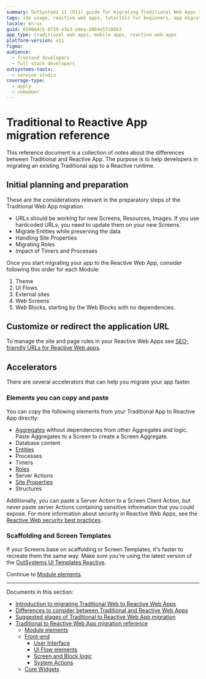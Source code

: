 ```yaml
---
summary: OutSystems 11 (O11) guide for migrating Traditional Web Apps to Reactive Web Apps, detailing preparation, URL management, and accelerators.
tags: ide usage, reactive web apps, tutorials for beginners, app migration, seo optimization
locale: en-us
guid: 010044c5-0729-43e3-adea-d864e57c8843
app_type: traditional web apps, mobile apps, reactive web apps
platform-version: o11
figma:
audience:
  - frontend developers
  - full stack developers
outsystems-tools:
  - service studio
coverage-type:
  - apply
  - remember
---
```


# Traditional to Reactive App migration reference

This reference document is a collection of notes about the differences between Traditional and Reactive App. The purpose is to help developers in migrating an existing Traditional app to a Reactive runtime.

## Initial planning and preparation

These are the considerations relevant in the preparatory steps of the Traditional Web App migration.

* URLs should be working for new Screens, Resources, Images. If you use hardcoded URLs, you need to update them on your new Screens. 
* Migrate Entities while preserving the data
* Handling Site Properties
* Migrating Roles
* Impact of Timers and Processes

Once you start migrating your app to the Reactive Web App, consider following this order for each Module:

1. Theme
2. UI Flows
3. External sites
4. Web Screens
5. Web Blocks, starting by the Web Blocks with no dependencies.

## Customize or redirect the application URL

To manage the site and page rules in your Reactive Web Apps see [SEO-friendly URLs for Reactive Web apps](https://success.outsystems.com/documentation/11/developing_an_application/search_engine_optimization_for_your_outsystems_apps/seo_for_outsystems_reactive_web_apps_vs_traditional_web_apps/seo_friendly_urls_for_reactive_web_apps/).

## Accelerators

There are several accelerators that can help you migrate your app faster.

### Elements you can copy and paste

You can copy the following elements from your Traditional App to Reactive App directly:

* [Aggregates](ref-frontend-screen-and-block.md#aggreg) without dependencies from other Aggregates and logic. Paste Aggregates to a Screen to create a Screen Aggregate.
* Database content
* [Entities](ref-module-elements.md#entity)
* Processes
* Timers
* [Roles](ref-module-elements.md#roles)
* Server Actions
* [Site Properties](ref-module-elements.md#site-property)
* Structures

Additionally, you can paste a Server Action to a Screen Client Action, but never paste server Actions containing sensitive information that you could expose. For more information about security in Reactive Web Apps, see the [Reactive Web security best practices](https://success.outsystems.com/Documentation/Best_Practices/Security/Reactive_web_security_best_practices).

  
### Scaffolding and Screen Templates

If your Screens base on scaffolding or Screen Templates, it's faster to recreate them the same way. Make sure you're using the latest version of the [OutSystems UI Templates Reactive](https://www.outsystems.com/forge/component-overview/6335/outsystems-ui-templates-reactive).

Continue to [Module elements](ref-module-elements.md).

---

Documents in this section:

* [Introduction to migrating Traditional Web to Reactive Web Apps](intro.md)
* [Differences to consider between Traditional and Reactive Web Apps](differences.md)
* [Suggested stages of Traditional to Reactive Web App migration](stages.md)
* [Traditional to Reactive Web App migration reference](reference.md)
	* [Module elements](ref-module-elements.md)
	* [Front-end](ref-frontend-intro.md)
	    * [User Interface](ref-frontend-ui.md)
	    * [UI Flow elements](ref-frontend-ui-flows.md)
	    * [Screen and Block logic](ref-frontend-screen-and-block.md)
	    * [System Actions](ref-system-actions.md)
	* [Core Widgets](ref-core-widgets.md)
